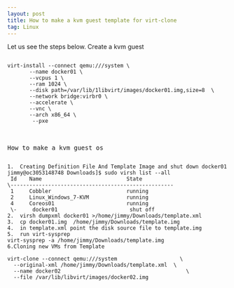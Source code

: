 ```yaml
---
layout: post
title: How to make a kvm guest template for virt-clone 
tag: Linux
---
```

Let us see the steps below. 
Create a kvm guest
<pre><code>
virt-install --connect qemu:///system \
       --name docker01 \
       --vcpus 1 \
       --ram 1024 \
       --disk path=/var/lib/1libvirt/images/docker01.img,size=8  \
       --network bridge:virbr0 \
       --accelerate \
       --vnc \
       --arch x86_64 \
        --pxe
<pre></code>

How to make a kvm guest os
<pre><code>
1.  Creating Definition File And Template Image and shut down docker01
jimmy@oc3053148748 Downloads]$ sudo virsh list --all
 Id    Name                           State
\----------------------------------------------------
 1     Cobbler                        running
 2     Linux_Windows_7-KVM            running
 4     Coreos01                       running
 \-     docker01                       shut off
2.  virsh dumpxml docker01 >/home/jimmy/Downloads/template.xml
3.  cp docker01.img  /home/jimmy/Downloads/template.img
4.  in template.xml point the disk source file to template.img
5.  run virt-sysprep 
virt-sysprep -a /home/jimmy/Downloads/template.img
6.Cloning new VMs from Template

virt-clone --connect qemu:///system                    \
  --original-xml /home/jimmy/Downloads/template.xml  \
  --name docker02                                        \
  --file /var/lib/libvirt/images/docker02.img
<pre></code>
